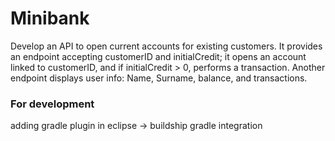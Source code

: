 # Minibank
Develop an API to open current accounts for existing customers. It provides an endpoint accepting customerID and initialCredit; it opens an account linked to customerID, and if initialCredit > 0, performs a transaction. Another endpoint displays user info: Name, Surname, balance, and transactions. 

### For development 
adding gradle plugin in eclipse -> buildship gradle integration 